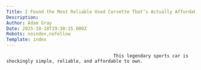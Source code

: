 ```yaml
---
Title: I Found the Most Reliable Used Corvette That’s Actually Affordable
Description: 
Author: Adam Gray
Date: 2025-10-18T19:30:15.000Z
Robots: noindex,nofollow
Template: index
---
```


                                            This legendary sports car is shockingly simple, reliable, and affordable to own.
                                        
